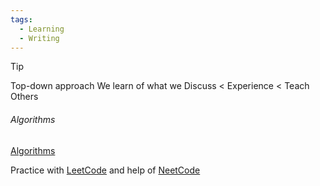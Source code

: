 ```yaml
---
tags:
  - Learning
  - Writing
---
```

> [!tip] 
> Top-down approach
> We learn of what we Discuss < Experience < Teach Others

###### Algorithms

[Algorithms](https://www.hello-algo.com/en/chapter_hello_algo)

Practice with [LeetCode](https://leetcode.com) and help of [NeetCode](https://neetcode.io)